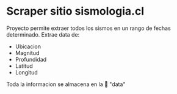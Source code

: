 # Scraper sitio sismologia.cl

Proyecto permite extraer todos los sismos en un rango de fechas determinado. Extrae data de:
- Ubicacion
- Magnitud
- Profundidad
- Latitud
- Longitud

Toda la informacion se almacena en la 📂 "data"
